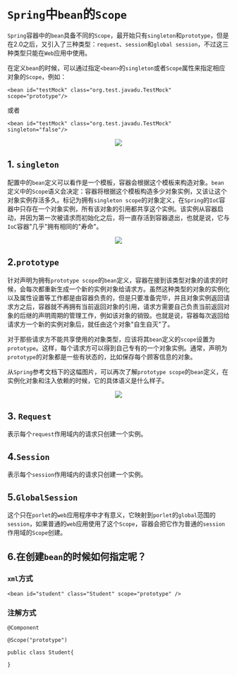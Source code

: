 # `Spring`中`bean`的`Scope`



​	`Spring`容器中的`bean`具备不同的`Scope`，最开始只有`singleton`和`prototype`，但是在2.0之后，又引入了三种类型：`request`、`session`和`global session`，不过这三种类型只能在`Web`应用中使用。

​	在定义`bean`的时候，可以通过指定`<bean>`的`singleton`或者`Scope`属性来指定相应对象的`Scope`，例如：



```
<bean id="testMock" class="org.test.javadu.TestMock" scope="prototype"/>
```

或者

```
<bean id="testMock" class="org.test.javadu.TestMock" singleton="false"/>
```

 <div align="center">
<img src="https://github.com/ZP-AlwaysWin/Java-Learn/blob/master/Spring%E5%AD%A6%E4%B9%A0%E7%AC%94%E8%AE%B0/%E5%9B%BE%E7%89%87/%E4%BA%94%E7%A7%8D%E7%B1%BB%E5%9E%8B.PNG" />
</div>



## 1. `singleton`

​	配置中的`bean`定义可以看作是一个模板，容器会根据这个模板来构造对象。`bean`定义中的`Scope`语义会决定：容器将根据这个模板构造多少对象实例，又该让这个对象实例存活多久。标记为拥有`singleton scope`的对象定义，在`Spring`的`IoC`容器中只存在一个对象实例，所有该对象的引用都共享这个实例。该实例从容器启动，并因为第一次被请求而初始化之后，将一直存活到容器退出，也就是说，它与`IoC`容器"几乎"拥有相同的"寿命"。

 <div align="center">
<img src="https://github.com/ZP-AlwaysWin/Java-Learn/blob/master/Spring%E5%AD%A6%E4%B9%A0%E7%AC%94%E8%AE%B0/%E5%9B%BE%E7%89%87/singleton.PNG" />
</div>



## 2.`prototype`

​	针对声明为拥有`prototype scope`的`bean`定义，容器在接到该类型对象的请求的时候，会每次都重新生成一个新的实例对象给请求方。虽然这种类型的对象的实例化以及属性设置等工作都是由容器负责的，但是只要准备完毕，并且对象实例返回请求方之后，容器就不再拥有当前返回对象的引用，请求方需要自己负责当前返回对象的后继的声明周期的管理工作，例如该对象的销毁。也就是说，容器每次返回给请求方一个新的实例对象后，就任由这个对象"自生自灭"了。

​	对于那些请求方不能共享使用的对象类型，应该将其`bean`定义的`scope`设置为`prototype`。这样，每个请求方可以得到自己专有的一个对象实例。通常，声明为`prototype`的对象都是一些有状态的，比如保存每个顾客信息的对象。

​	从`Spring`参考文档下的这幅图片，可以再次了解`prototype scope`的`bean`定义，在实例化对象和注入依赖的时候，它的具体语义是什么样子。

 <div align="center">
<img src="https://github.com/ZP-AlwaysWin/Java-Learn/blob/master/Spring%E5%AD%A6%E4%B9%A0%E7%AC%94%E8%AE%B0/%E5%9B%BE%E7%89%87/scope.PNG" />
</div>



## 3. `Request`

表示每个`request`作用域内的请求只创建一个实例。



## 4.`Session`

表示每个`session`作用域内的请求只创建一个实例。



## 5.`GlobalSession`

这个只在`porlet`的`web`应用程序中才有意义，它映射到`porlet`的`global`范围的`session`，如果普通的`web`应用使用了这个`Scope`，容器会把它作为普通的`session`作用域的`Scope`创建。



## 6.在创建`bean`的时候如何指定呢？

### `xml`方式


```
<bean id="student" class="Student" scope="prototype" />
```


### 注解方式


```
@Component

@Scope("prototype")

public class Student{

}
```

